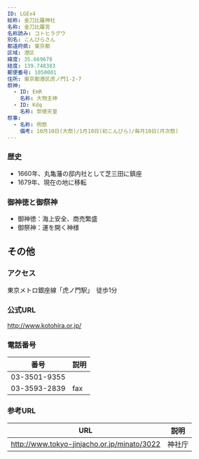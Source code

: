 ```yaml
---
ID: LGEx4
総称: 金刀比羅神社
名称: 金刀比羅宮
名称読み: コトヒラグウ
別名: こんぴらさん
都道府県: 東京都
区域: 港区
緯度: 35.669678
経度: 139.748383
郵便番号: 1050001
住所: 東京都港区虎ノ門1-2-7
祭神:
  - ID: EmR
    名称: 大物主神
  - ID: Kdq
    名称: 崇徳天皇
祭事:
  - 名称: 例祭
    備考: 10月10日(大祭)/1月10日(初こんぴら)/毎月10日(月次祭)
---
```


### 歴史

- 1660年、丸亀藩の邸内社として芝三田に鎮座
- 1679年、現在の地に移転

### 御神徳と御祭神

- 御神徳：海上安全、商売繁盛
- 御祭神：運を開く神様

## その他

### アクセス

東京メトロ銀座線「虎ノ門駅」　徒歩1分

### 公式URL

http://www.kotohira.or.jp/

### 電話番号

| 番号         | 説明 |
| ------------ | ---- |
| 03-3501-9355 |      |
| 03-3593-2839 | fax  |

### 参考URL

| URL                                         | 説明   |
| ------------------------------------------- | ------ |
| http://www.tokyo-jinjacho.or.jp/minato/3022 | 神社庁 |
